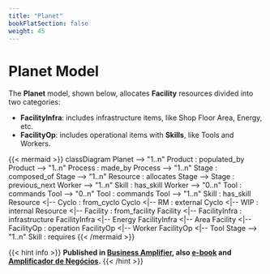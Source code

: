 ```yaml
---
title: "Planet"
bookFlatSection: false
weight: 45
---
```


# Planet Model

The **Planet** model, shown below, allocates **Facility** resources divided into two categories:

- **FacilityInfra**: includes infrastructure items, like Shop Floor Area, Energy, etc.
- **FacilityOp**: includes operational items with **Skills**, like Tools and Workers.

{{< mermaid >}}
classDiagram
    Planet --> "1..n" Product : populated_by
    Product --> "1..n" Process : made_by
    Process --> "1..n" Stage : composed_of
    Stage --> "1..n" Resource : allocates
    Stage --> Stage : previous_next
    Worker --> "1..n" Skill : has_skill
    Worker --> "0..n" Tool : commands
    Tool --> "0..n" Tool : commands
    Tool --> "1..n" Skill : has_skill
    Resource <|-- Cyclo : from_cyclo
    Cyclo <|-- RM : external
    Cyclo <|-- WIP : internal
    Resource <|-- Facility : from_facility
    Facility <|-- FacilityInfra : infrastructure
    FacilityInfra <|-- Energy
    FacilityInfra <|-- Area
    Facility <|-- FacilityOp : operation
    FacilityOp <|-- Worker
    FacilityOp <|-- Tool
    Stage --> "1..n" Skill : requires
{{< /mermaid >}}


{{< hint info >}}
**Published in [Business Amplifier](https://www.amazon.com/Business-Amplifier-M-Sc-Motta-Lopes/dp/B083XGK14Q), also [e-book](https://www.amazon.com/Business-Amplifier-Jose-Motta-Lopes-ebook-dp-B086L6V6QY/dp/B086L6V6QY/) and [Amplificador de Negócios](https://www.amazon.com/M-Sc-Jose-Motta-Lopes/dp/8592301009).**
{{< /hint >}}
